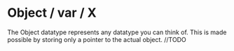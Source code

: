 # Object / var / X
The Object datatype represents any datatype you can think of. This is made possible by storing only a pointer to the actual object. 
//TODO